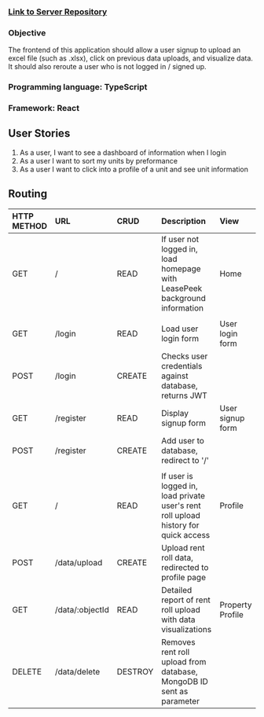 ### [Link to Server Repository](https://github.com/andrewbantly/leasepeek-server)
### Objective
The frontend of this application should allow a user signup  to upload an excel file (such as .xlsx), click on previous data uploads, and visualize data. It should also reroute a user who is not logged in / signed up. 

### Programming language: TypeScript
### Framework: React

## User Stories

1. As a user, I want to see a dashboard of information when I login
2. As a user I want to sort my units by preformance 
3. As a user I want to click into a profile of a unit and see unit information

## Routing
| HTTP METHOD | URL             | CRUD    | Description                                                                         | View             |
|:----------- |:--------------- |:------- |:----------------------------------------------------------------------------------- |:---------------- |
| GET         | /               | READ    | If user not logged in, load homepage with LeasePeek background information          | Home             |
|             |                 |         |                                                                                     |                  |
| GET         | /login          | READ    | Load user login form                                                                | User login form  |
| POST        | /login          | CREATE  | Checks user credentials against database, returns JWT                               |                  |
| GET         | /register       | READ    | Display signup form                                                                 | User signup form |
| POST        | /register       | CREATE  | Add user to database, redirect to '/'                                               |                  |
|             |                 |         |                                                                                     |                  |
| GET         | /               | READ    | If user is logged in, load private user's rent roll upload history for quick access | Profile          |
| POST        | /data/upload    | CREATE  | Upload rent roll data, redirected to profile page                                   |                  |
| GET         | /data/:objectId | READ    | Detailed report of rent roll upload with data visualizations                        | Property Profile |
| DELETE      | /data/delete    | DESTROY | Removes rent roll upload from database, MongoDB ID sent as parameter                |                  |